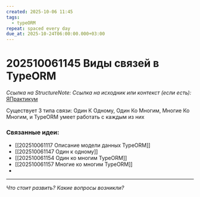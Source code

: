 ```yaml
---
created: 2025-10-06 11:45
tags:
  - typeORM
repeat: spaced every day
due_at: 2025-10-24T06:00:00.000+03:00
---
```

# 202510061145 Виды связей в TypeORM

*Ссылка на StructureNote:*
*Ссылка на исходник или контекст (если есть):* [ЯПрактикум](https://practicum.yandex.ru/learn/backend-nodejs/courses/a4214ab0-2146-4152-b90e-651bf4c7ca5e/sprints/564244/topics/104f2765-a9c9-4617-8a5e-f21b675cf9b3/lessons/66392f72-0cb8-4373-984b-ada4c806cb74/)

Существует 3 типа связи: Один К Одному, Один Ко Многим, Многие Ко Многим, и TypeORM умеет работать с каждым из них

### Связанные идеи:

* [[202510061117 Описание модели данных TypeORM]]
* [[202510061147 Один к одному]]
* [[202510061154 Один ко многим TypeORM]]
* [[202510061157 Многие ко многим TypeORM]]
* 

---

*Что стоит развить? Какие вопросы возникли?*
